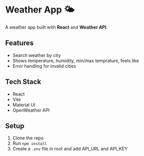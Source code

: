 # Weather App 🌤️

A weather app built with **React** and **Weather API**.

## Features
- Search weather by city
- Shows temperature, humidity, min/max temprature, feels like
- Error handling for invalid cities

## Tech Stack
- React
- Vite
- Material UI
- OpenWeather API

## Setup
1. Clone the repo
2. Run `npm install`
3. Create a `.env` file in root and add API_URL and API_KEY
